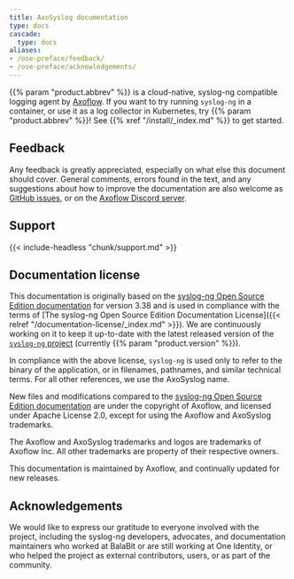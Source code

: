 ```yaml
---
title: AxoSyslog documentation
type: docs
cascade:
  type: docs
aliases:
- /ose-preface/feedback/
- /ose-preface/acknowledgements/
---
```


{{% param "product.abbrev" %}} is a cloud-native, syslog-ng compatible logging agent by [Axoflow](https://axoflow.com). If you want to try running `syslog-ng` in a container, or use it as a log collector in Kubernetes, try {{% param "product.abbrev" %}}! See {{% xref "/install/_index.md" %}} to get started.

## Feedback

Any feedback is greatly appreciated, especially on what else this document should cover. General comments, errors found in the text, and any suggestions about how to improve the documentation are also welcome as [GitHub issues](https://github.com/axoflow/axosyslog-core-docs/issues), or on the [Axoflow Discord server](https://discord.gg/583Z4wjem2).

## Support

{{< include-headless "chunk/support.md" >}}

## Documentation license

This documentation is originally based on the [syslog-ng Open Source Edition documentation](https://github.com/balabit/syslog-ng-ose-guides/commit/2f4a52ee61d1ea9ad27cb4f3168b95408fddfdf2) for version 3.38 and is used in compliance with the terms of [The syslog-ng Open Source Edition Documentation License]({{< relref "/documentation-license/_index.md" >}}). We are continuously working on it to keep it up-to-date with the latest released version of the [`syslog-ng` project](https://github.com/syslog-ng/syslog-ng/) (currently {{% param "product.version" %}}).

In compliance with the above license, `syslog-ng` is used only to refer to the binary of the application, or in filenames, pathnames, and similar technical terms. For all other references, we use the AxoSyslog name.

New files and modifications compared to the [syslog-ng Open Source Edition documentation](https://github.com/balabit/syslog-ng-ose-guides/commit/2f4a52ee61d1ea9ad27cb4f3168b95408fddfdf2) are under the copyright of Axoflow, and licensed under Apache License 2.0, except for using the Axoflow and AxoSyslog trademarks.

The Axoflow and AxoSyslog trademarks and logos are trademarks of Axoflow Inc. All other trademarks are property of their respective owners.

This documentation is maintained by Axoflow, and continually updated for new releases.

## Acknowledgements

We would like to express our gratitude to everyone involved with the project, including the syslog-ng developers, advocates, and documentation maintainers who worked at BalaBit or are still working at One Identity, or who helped the project as external contributors, users, or as part of the community.
